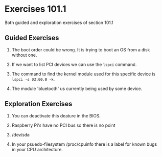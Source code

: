 # Exercises 101.1

Both guided and exploration exercises of section 101.1

## Guided Exercises

1. The boot order could be wrong. It is trying to boot an OS from a disk without one.

2. If we want to list PCI devices we can use the `lspci` command.

3. The command to find the kernel module used for this specific device is `lspci -s 03:00.0 -k`.

4. The module 'bluetooth' us currently being used by some device.

## Exploration Exercises

1. You can deactivate this deature in the BIOS.

2. Raspberry Pi's have no PCI bus so there is no point

3. /dev/sda

4. In your psuedo-filesystem /proc/cpuinfo there is a label for known bugs in your CPU architecture.
